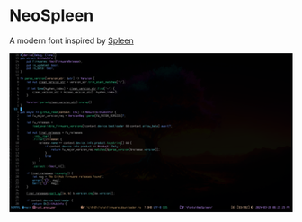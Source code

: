 # NeoSpleen

A modern font inspired by [Spleen](https://github.com/fcambus/spleen)

![Demonstration](Demonstration.png)
